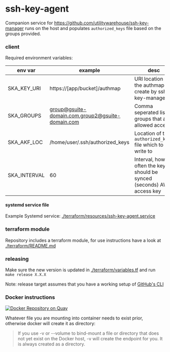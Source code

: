 # ssh-key-agent

Companion service for https://github.com/utilitywarehouse/ssh-key-manager runs
on the host and populates `authorized_keys` file based on the groups provided.

### client

Required environment variables:

| env var       | example                                          | desc                                                                   |
| -------       | -------                                          | ----                                                                   |
| SKA_KEY_URI   | https://[app/bucket]/authmap                     | URI location of the authmap file create by ssh-key-manager             |
| SKA_GROUPS    | group@gsuite-domain.com,group2@gsuite-domain.com | Comma seperated list of groups that are allowed access                 |
| SKA_AKF_LOC   | /home/user/.ssh/authorized_keys                  | Location of the `authorized_keys` file which to write to               |
| SKA_INTERVAL  | 60                                               | Interval, how often the keys should be synced (seconds) AWS access key |

#### systemd service file

Example Systemd service: [./terraform/resources/ssh-key-agent.service](./terraform/resources/ssh-key-agent.service)

### terraform module

Repository includes a terraform module, for use instructions have a look at
[./terraform/README.md](./terraform/README.md)

### releasing

Make sure the new version is updated in [./terraform/variables.tf](./terraform/variables.tf) and run `make release X.X.X`

Note: release target assumes that you have a working setup of [GitHub's CLI](https://github.com/cli/cli)

### Docker instructions

[![Docker Repository on Quay](https://quay.io/repository/utilitywarehouse/ssh-key-agent/status "Docker Repository on Quay")](https://quay.io/repository/utilitywarehouse/ssh-key-agent)

Whatever file you are mounting into container needs to exist prior, otherwise
docker will create it as directory:

> If you use -v or --volume to bind-mount a file or directory that does not yet
> exist on the Docker host, -v will create the endpoint for you. It is always
> created as a directory.
